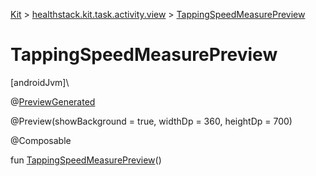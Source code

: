 
[Kit](../../kit.html) > [healthstack.kit.task.activity.view](index.html) > [TappingSpeedMeasurePreview](-tapping-speed-measure-preview.html)



# TappingSpeedMeasurePreview



[androidJvm]\




@[PreviewGenerated](../healthstack.kit.annotation/-preview-generated/index.html)



@Preview(showBackground = true, widthDp = 360, heightDp = 700)



@Composable



fun [TappingSpeedMeasurePreview](-tapping-speed-measure-preview.html)()




